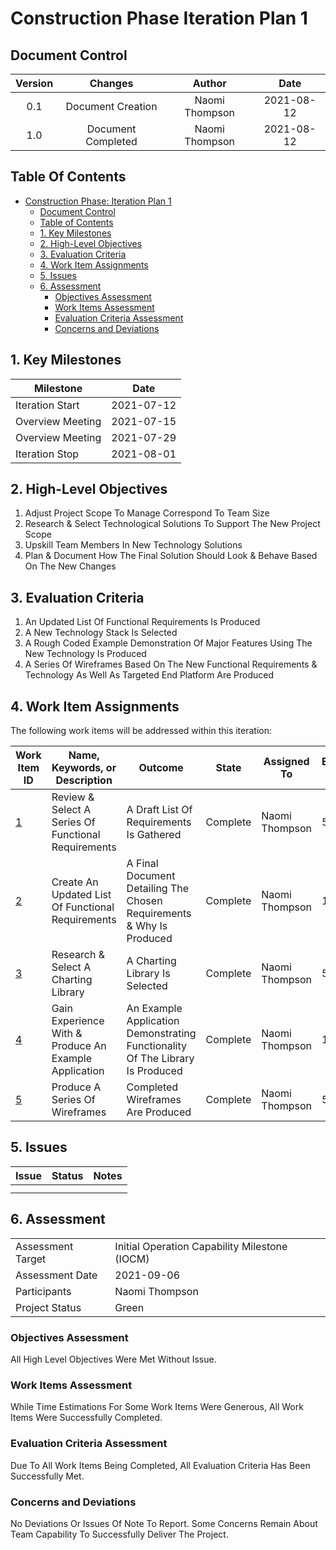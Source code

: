 # Construction Phase Iteration Plan 1

## Document Control

| Version |      Changes       |     Author     |    Date    |
| :-----: | :----------------: | :------------: | :--------: |
|   0.1   | Document Creation  | Naomi Thompson | 2021-08-12 |
|   1.0   | Document Completed | Naomi Thompson | 2021-08-12 |



## Table Of Contents


- [Construction Phase: Iteration Plan 1](#construction-phase-iteration-plan-1)
  - [Document Control](#document-control)
  - [Table of Contents](#table-of-contents)
  - [1. Key Milestones](#1-key-milestones)
  - [2. High-Level Objectives](#2-high-level-objectives)
  - [3. Evaluation Criteria](#3-evaluation-criteria)
  - [4. Work Item Assignments](#4-work-item-assignments)
  - [5. Issues](#5-issues)
  - [6. Assessment](#6-assessment)
    - [Objectives Assessment](#objectives-assessment)
    - [Work Items Assessment](#work-items-assessment)
    - [Evaluation Criteria Assessment](#evaluation-criteria-assessment)
    - [Concerns and Deviations](#concerns-and-deviations)



## 1. Key Milestones

| **Milestone**    | **Date**   |
| ---------------- | ---------- |
| Iteration Start  | 2021-07-12 |
| Overview Meeting | 2021-07-15 |
| Overview Meeting | 2021-07-29 |
| Iteration Stop   | 2021-08-01 |

## 2. High-Level Objectives

1. Adjust Project Scope To Manage Correspond To Team Size
2. Research & Select Technological Solutions To Support The New Project Scope
3. Upskill Team Members In New Technology Solutions
4. Plan & Document How The Final Solution Should Look & Behave Based On The New Changes

## 3. Evaluation Criteria

1. An Updated List Of Functional Requirements Is Produced
2. A New Technology Stack Is Selected
3. A Rough Coded Example Demonstration Of Major Features Using The New Technology Is Produced
4. A Series Of Wireframes Based On The New Functional Requirements & Technology As Well As Targeted End Platform Are Produced

## 4. Work Item Assignments

The following work items will be addressed within this iteration:

| **Work Item ID**                                             | **Name, Keywords, or Description**                    | **Outcome**                                                  | **State** | **Assigned To** | **Estimated Hours** | **Hours Worked** | **Estimated Hours Remaining** |
| ------------------------------------------------------------ | ----------------------------------------------------- | ------------------------------------------------------------ | --------- | --------------- | ------------------- | ---------------- | ----------------------------- |
| [1](https://github.com/Firedingo/ITC309-Team9/commit/c2cfb6d45b4612aabd18783d84d7cc46bb811ced) | Review & Select A Series Of Functional Requirements   | A Draft List Of Requirements Is Gathered                     | Complete  | Naomi Thompson  | 5                   | 3                | 0                             |
| [2](https://github.com/Firedingo/ITC309-Team9/commit/c2cfb6d45b4612aabd18783d84d7cc46bb811ced) | Create An Updated List Of Functional Requirements     | A Final Document Detailing The Chosen Requirements & Why Is Produced | Complete  | Naomi Thompson  | 1                   | 1                | 0                             |
| [3](https://github.com/Firedingo/ITC309-Team9/commit/422d3a758387fb76bfd23877e846c79d3e3f7a84) | Research & Select A Charting Library                  | A Charting Library Is Selected                               | Complete  | Naomi Thompson  | 5                   | 2                | 0                             |
| [4](https://github.com/Firedingo/ITC309-Team9/commit/422d3a758387fb76bfd23877e846c79d3e3f7a84) | Gain Experience With & Produce An Example Application | An Example Application Demonstrating Functionality Of The Library Is Produced | Complete  | Naomi Thompson  | 10                  | 5                | 0                             |
| [5](https://github.com/Firedingo/ITC309-Team9/commit/1ba410e554ec19fc4b33bf11206cecaa94695330) | Produce A Series Of Wireframes                        | Completed Wireframes Are Produced                            | Complete  | Naomi Thompson  | 5                   | 4                | 0                             |

## 5. Issues

| **Issue** | **Status** | **Notes** |
| --------- | ---------- | --------- |
|           |            |           |
|           |            |           |

## 6. Assessment

|                   |                                               |
| ----------------- | --------------------------------------------- |
| Assessment Target | Initial Operation Capability Milestone (IOCM) |
| Assessment Date   | 2021-09-06                                    |
| Participants      | Naomi Thompson                                |
| Project Status    | Green                                         |

### Objectives Assessment

All High Level Objectives Were Met Without Issue.

### Work Items Assessment

While Time Estimations For Some Work Items Were Generous, All Work Items Were Successfully Completed.

### Evaluation Criteria Assessment

Due To All Work Items Being Completed, All Evaluation Criteria Has Been Successfully Met.

### Concerns and Deviations

No Deviations Or Issues Of Note To Report. Some Concerns Remain About Team Capability To Successfully Deliver The Project.